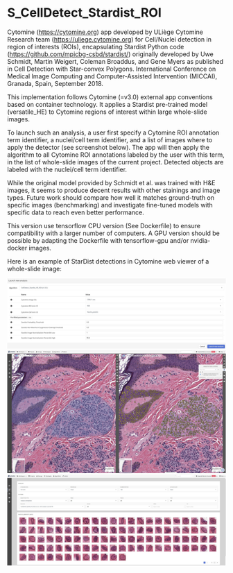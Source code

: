 # S_CellDetect_Stardist_ROI
Cytomine (https://cytomine.org) app developed by ULiège Cytomine Research team (https://uliege.cytomine.org) for Cell/Nuclei detection in region of interests (ROIs), encapsulating Stardist Python code (https://github.com/mpicbg-csbd/stardist/) originally developed by Uwe Schmidt, Martin Weigert, Coleman Broaddus, and Gene Myers as published in Cell Detection with Star-convex Polygons. International Conference on Medical Image Computing and Computer-Assisted Intervention (MICCAI), Granada, Spain, September 2018.

This implementation follows Cytomine (=v3.0) external app conventions based on container technology. 
It applies a Stardist pre-trained model (versatile_HE) to Cytomine regions of interest within large whole-slide images. 

To launch such an analysis, a user first specify a Cytomine ROI annotation term identifier, a nuclei/cell term identifier, and a list of images where to apply the detector (see screenshot below). The app will then apply the algorithm to all Cytomine ROI annotations labeled by the user with this term, in the list of whole-slide images of the current project. Detected objects are labeled with the nuclei/cell term identifier.

While the original model provided by Schmidt et al. was trained with H&E images, it seems to produce decent results with other stainings and image types. Future work should compare how well it matches ground-truth on specific images (benchmarking) and investigate fine-tuned models with specific data to reach even better performance.

This version use tensorflow CPU version (See Dockerfile) to ensure compatibility with a larger number of computers. A GPU version should be possible by adapting the Dockerfile with tensorflow-gpu and/or nvidia-docker images.

Here is an example of StarDist detections in Cytomine web viewer of a whole-slide image:

![](screenshot-launch.jpg)
![](screenshot.jpg)
![](screenshot-detections.jpg)
